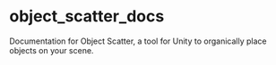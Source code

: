 # object_scatter_docs
Documentation for Object Scatter, a tool for Unity to organically place objects on your scene.

